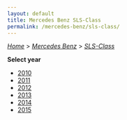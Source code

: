 ```yaml
---
layout: default
title: Mercedes Benz SLS-Class
permalink: /mercedes-benz/sls-class/
---
```

[*Home*](/) > [*Mercedes Benz*](/mercedes-benz/) > [*SLS-Class*](/mercedes-benz/sls-class/)

**Select year**

- [2010](/mercedes-benz/sls-class/2010/)
- [2011](/mercedes-benz/sls-class/2011/)
- [2012](/mercedes-benz/sls-class/2012/)
- [2013](/mercedes-benz/sls-class/2013/)
- [2014](/mercedes-benz/sls-class/2014/)
- [2015](/mercedes-benz/sls-class/2015/)